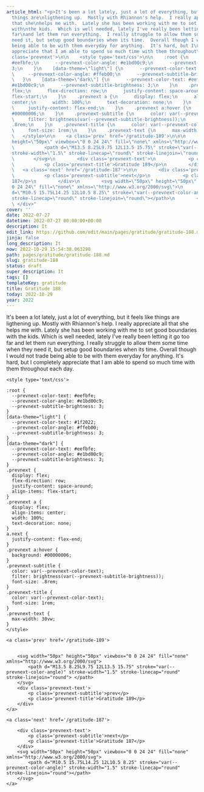 ```yaml
---
article_html: "<p>It's been a lot lately, just a lot of everything, but it feels like
  things are\nligthening up.  Mostly with Rhiannon's help.  I really appreciate all
  that she\nhelps me with.  Lately she has been working with me to set good boundaries
  with\nthe kids.  Which is well needed, lately I've really been letting it go too
  far\nand let them run everything.  I really struggle to allow them some time when\nthey
  need it, but setup good boundaries when its time.  Overall though I would\nnot trade
  being able to be with them everyday for anything.  It's hard, but I\ncompletely
  appreciate that I am able to spend so much time with them throughout\neach day.</p>\n<div
  class='prevnext'>\n\n    <style type='text/css'>\n\n    :root {\n      --prevnext-color-text:
  #eefbfe;\n      --prevnext-color-angle: #e1bd00c9;\n      --prevnext-subtitle-brightness:
  3;\n    }\n    [data-theme=\"light\"] {\n      --prevnext-color-text: #1f2022;\n
  \     --prevnext-color-angle: #ffeb00;\n      --prevnext-subtitle-brightness: 3;\n
  \   }\n    [data-theme=\"dark\"] {\n      --prevnext-color-text: #eefbfe;\n      --prevnext-color-angle:
  #e1bd00c9;\n      --prevnext-subtitle-brightness: 3;\n    }\n    .prevnext {\n      display:
  flex;\n      flex-direction: row;\n      justify-content: space-around;\n      align-items:
  flex-start;\n    }\n    .prevnext a {\n      display: flex;\n      align-items:
  center;\n      width: 100%;\n      text-decoration: none;\n    }\n    a.next {\n
  \     justify-content: flex-end;\n    }\n    .prevnext a:hover {\n      background:
  #00000006;\n    }\n    .prevnext-subtitle {\n      color: var(--prevnext-color-text);\n
  \     filter: brightness(var(--prevnext-subtitle-brightness));\n      font-size:
  .8rem;\n    }\n    .prevnext-title {\n      color: var(--prevnext-color-text);\n
  \     font-size: 1rem;\n    }\n    .prevnext-text {\n      max-width: 30vw;\n    }\n
  \   </style>\n\n    <a class='prev' href='/gratitude-189'>\n\n\n        <svg width=\"50px\"
  height=\"50px\" viewbox=\"0 0 24 24\" fill=\"none\" xmlns=\"http://www.w3.org/2000/svg\">\n
  \           <path d=\"M13.5 8.25L9.75 12L13.5 15.75\" stroke=\"var(--prevnext-color-angle)\"
  stroke-width=\"1.5\" stroke-linecap=\"round\" stroke-linejoin=\"round\"> </path>\n
  \       </svg>\n        <div class='prevnext-text'>\n            <p class='prevnext-subtitle'>prev</p>\n
  \           <p class='prevnext-title'>Gratitude 189</p>\n        </div>\n    </a>\n\n
  \   <a class='next' href='/gratitude-187'>\n\n        <div class='prevnext-text'>\n
  \           <p class='prevnext-subtitle'>next</p>\n            <p class='prevnext-title'>Gratitude
  187</p>\n        </div>\n        <svg width=\"50px\" height=\"50px\" viewbox=\"0
  0 24 24\" fill=\"none\" xmlns=\"http://www.w3.org/2000/svg\">\n            <path
  d=\"M10.5 15.75L14.25 12L10.5 8.25\" stroke=\"var(--prevnext-color-angle)\" stroke-width=\"1.5\"
  stroke-linecap=\"round\" stroke-linejoin=\"round\"></path>\n        </svg>\n    </a>\n
  \ </div>"
cover: ''
date: 2022-07-27
datetime: 2022-07-27 00:00:00+00:00
description: It
edit_link: https://github.com/edit/main/pages/gratitude/gratitude-188.md
jinja: false
long_description: It
now: 2022-10-29 15:54:38.063298
path: pages/gratitude/gratitude-188.md
slug: gratitude-188
status: draft
super_description: It
tags: []
templateKey: gratitude
title: Gratitude 188
today: 2022-10-29
year: 2022
---
```


It's been a lot lately, just a lot of everything, but it feels like things are
ligthening up.  Mostly with Rhiannon's help.  I really appreciate all that she
helps me with.  Lately she has been working with me to set good boundaries with
the kids.  Which is well needed, lately I've really been letting it go too far
and let them run everything.  I really struggle to allow them some time when
they need it, but setup good boundaries when its time.  Overall though I would
not trade being able to be with them everyday for anything.  It's hard, but I
completely appreciate that I am able to spend so much time with them throughout
each day.
<div class='prevnext'>

    <style type='text/css'>

    :root {
      --prevnext-color-text: #eefbfe;
      --prevnext-color-angle: #e1bd00c9;
      --prevnext-subtitle-brightness: 3;
    }
    [data-theme="light"] {
      --prevnext-color-text: #1f2022;
      --prevnext-color-angle: #ffeb00;
      --prevnext-subtitle-brightness: 3;
    }
    [data-theme="dark"] {
      --prevnext-color-text: #eefbfe;
      --prevnext-color-angle: #e1bd00c9;
      --prevnext-subtitle-brightness: 3;
    }
    .prevnext {
      display: flex;
      flex-direction: row;
      justify-content: space-around;
      align-items: flex-start;
    }
    .prevnext a {
      display: flex;
      align-items: center;
      width: 100%;
      text-decoration: none;
    }
    a.next {
      justify-content: flex-end;
    }
    .prevnext a:hover {
      background: #00000006;
    }
    .prevnext-subtitle {
      color: var(--prevnext-color-text);
      filter: brightness(var(--prevnext-subtitle-brightness));
      font-size: .8rem;
    }
    .prevnext-title {
      color: var(--prevnext-color-text);
      font-size: 1rem;
    }
    .prevnext-text {
      max-width: 30vw;
    }
    </style>
    
    <a class='prev' href='/gratitude-189'>
    

        <svg width="50px" height="50px" viewbox="0 0 24 24" fill="none" xmlns="http://www.w3.org/2000/svg">
            <path d="M13.5 8.25L9.75 12L13.5 15.75" stroke="var(--prevnext-color-angle)" stroke-width="1.5" stroke-linecap="round" stroke-linejoin="round"> </path>
        </svg>
        <div class='prevnext-text'>
            <p class='prevnext-subtitle'>prev</p>
            <p class='prevnext-title'>Gratitude 189</p>
        </div>
    </a>
    
    <a class='next' href='/gratitude-187'>
    
        <div class='prevnext-text'>
            <p class='prevnext-subtitle'>next</p>
            <p class='prevnext-title'>Gratitude 187</p>
        </div>
        <svg width="50px" height="50px" viewbox="0 0 24 24" fill="none" xmlns="http://www.w3.org/2000/svg">
            <path d="M10.5 15.75L14.25 12L10.5 8.25" stroke="var(--prevnext-color-angle)" stroke-width="1.5" stroke-linecap="round" stroke-linejoin="round"></path>
        </svg>
    </a>
  </div>